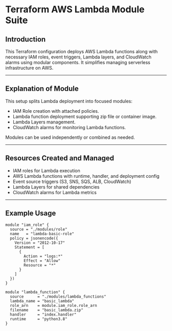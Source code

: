 # Terraform AWS Lambda Module Suite

## Introduction

This Terraform configuration deploys AWS Lambda functions along with necessary IAM roles, event triggers, Lambda layers, and CloudWatch alarms using modular components. It simplifies managing serverless infrastructure on AWS.

---

## Explanation of Module

This setup splits Lambda deployment into focused modules:

- IAM Role creation with attached policies.
- Lambda function deployment supporting zip file or container image.
- Lambda Layers management.
- CloudWatch alarms for monitoring Lambda functions.

Modules can be used independently or combined as needed.


---

## Resources Created and Managed

- IAM roles for Lambda execution
- AWS Lambda functions with runtime, handler, and deployment config
- Event source triggers (S3, SNS, SQS, ALB, CloudWatch)
- Lambda Layers for shared dependencies
- CloudWatch alarms for Lambda metrics

---

## Example Usage

```hcl
module "iam_role" {
  source = "./modules/role"
  name   = "lambda-basic-role"
  policy = jsonencode({
    Version = "2012-10-17"
    Statement = [
      {
        Action = "logs:*"
        Effect = "Allow"
        Resource = "*"
      }
    ]
  })
}

module "lambda_function" {
  source      = "./modules/lambda_functions"
  lambda_name = "basic_lambda"
  role_arn    = module.iam_role.role_arn
  filename    = "basic_lambda.zip"
  handler     = "index.handler"
  runtime     = "python3.8"
}
